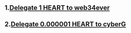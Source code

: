## 1.[Delegate 1 HEART to web34ever](https://testnet.itrocket.net/humans/tx/31BF3BA31E92BC5C63F32BE7DCD62C4E871118378632ADC047C228B92C4537DD)</br>
## 2.[Delegate 0.000001 HEART to cyberG](https://testnet.itrocket.net/humans/tx/9E583719C84BBF587805B51CE7C34DA97B27B5222313FDCE89B1867F8327E348)
